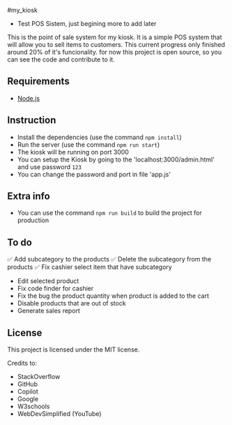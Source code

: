 #my_kiosk

 - Test POS Sistem, just begining more to add later

This is the point of sale system for my kiosk. It is a simple POS system that will allow you to sell items to customers. This current progress only finished around 20% of it's funcionality.
for now this project is open source, so you can see the code and contribute to it.

## Requirements
* [Node.js](https://nodejs.org/)

## Instruction
* Install the dependencies (use the command `npm install`)
* Run the server (use the command `npm run start`)
* The kiosk will be running on port 3000
* You can setup the Kiosk by going to the 'localhost:3000/admin.html' and use password `123`
* You can change the password and port in file 'app.js'

## Extra info
* You can use the command `npm run build` to build the project for production

## To do
✅ Add subcategory to the products
✅ Delete the subcategory from the products
✅ Fix cashier select item that have subcategory
* Edit selected product
* Fix code finder for cashier
* Fix the bug the product quantity when product is added to the cart
* Disable products that are out of stock
* Generate sales report

## License
This project is licensed under the MIT license.


Credits to:
* StackOverflow
* GitHub
* Copilot
* Google
* W3schools
* WebDevSimplified (YouTube)